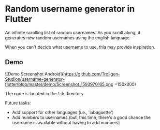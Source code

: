 # Random username generator in Flutter

An infinite scrolling list of random usernames. As you scroll along, it generates new random
usernames using the english language.

When you can't decide what username to use, this may provide inspiration.

## Demo
![Demo Screenshot Android](https://github.com/Trollgen-Studios/username-generator-flutter/blob/master/demo/Screenshot_1593970165.png =150x300)

The code is located in the ``lib`` directory.

Future tasks:
- Add support for other languages (i.e., 'labaguette')
- Add numbers to usernames (but, this time, there's a good chance the username is available without having to add numbers)
